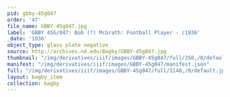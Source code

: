```yaml
---
pid: gbby-45g047
order: '47'
file_name: GBBY-45g047.jpg
label: 'GBBY 45G/047: Bob (?) McGrath: Football Player - c1936'
_date: '1936'
object_type: glass plate negative
source: http://archives.nd.edu/Bagby/GBBY-45g047.jpg
thumbnail: "/img/derivatives/iiif/images/GBBY-45g047/full/250,/0/default.jpg"
manifest: "/img/derivatives/iiif/images/GBBY-45g047/manifest.json"
full: "/img/derivatives/iiif/images/GBBY-45g047/full/1140,/0/default.jpg"
layout: bagby_item
collection: bagby
---
```

